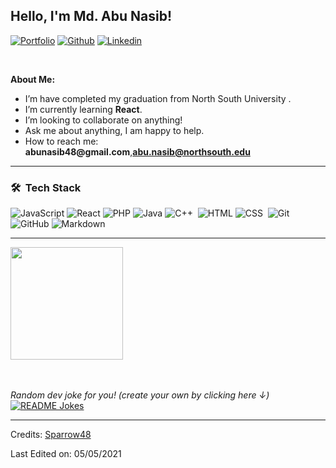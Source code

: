<!-- Your title -->

## Hello, I'm Md. Abu Nasib!

<!-- Your badges
You can use the website to generate badges: https://shields.io/
-->

[![Portfolio](https://img.shields.io/badge/-Portfolio-red?style=flat&logo=appveyor&logoColor=white)](https://sparrow48.github.io/Portfolio/)
[![Github](https://img.shields.io/badge/-Github-000?style=flat&logo=Github&logoColor=white)](https://github.com/Sparrow48)
[![Linkedin](https://img.shields.io/badge/-LinkedIn-blue?style=flat&logo=Linkedin&logoColor=white)](https://www.linkedin.com/in/abu-nasib-87223618b/)

&nbsp;

<!-- Talking about you -->

**About Me:**

- I’m have completed my graduation from North South University .
- I’m currently learning **React**.
- I’m looking to collaborate on anything!
- Ask me about anything, I am happy to help.
- How to reach me: __abunasib48@gmail.com__,**abu.nasib@northsouth.edu**

---

### 🛠 &nbsp;Tech Stack

<!-- ![Python](https://img.shields.io/badge/-Python-05122A?style=flat&logo=python)&nbsp;  -->

![JavaScript](https://img.shields.io/badge/-JavaScript-05122A?style=flat&logo=javascript)&nbsp;![React](https://img.shields.io/badge/-React-05122A?style=flat&logo=react)&nbsp;![PHP](https://img.shields.io/badge/-PHP-05122A?style=flat&logo=PHP)&nbsp;![Java](https://img.shields.io/badge/-Java-05122A?style=flat&logo=Java&logoColor=FFA518)&nbsp;![C++](https://img.shields.io/badge/-C++-05122A?style=flat&logo=C%2B%2B&logoColor=00599C)&nbsp;
![HTML](https://img.shields.io/badge/-HTML-05122A?style=flat&logo=HTML5)&nbsp;![CSS](https://img.shields.io/badge/-CSS-05122A?style=flat&logo=CSS3&logoColor=1572B6)&nbsp;
![Git](https://img.shields.io/badge/-Git-05122A?style=flat&logo=git)&nbsp;![GitHub](https://img.shields.io/badge/-GitHub-05122A?style=flat&logo=github)&nbsp;![Markdown](https://img.shields.io/badge/-Markdown-05122A?style=flat&logo=markdown)

---

<p align="left">
<a href="https://github.com/Sparrow48">
  <img height="180em" src="https://github-readme-stats-eight-theta.vercel.app/api?username=Sparrow48&show_icons=true&theme=algolia&include_all_commits=true&count_private=true"/>
</a>
</p>

</br>
</br>
<i>Random dev joke for you! (create your own by clicking here ↓)</i><br>
<a href="https://readme-jokes.vercel.app"><img align="center" src="https://readme-jokes.vercel.app/api" alt="README Jokes"></a>

---

Credits: [Sparrow48](https://github.com/Sparrow48)

Last Edited on: 05/05/2021
